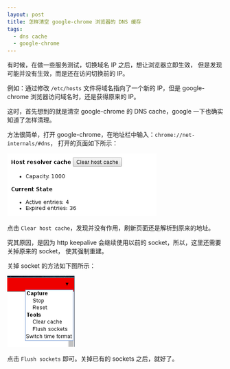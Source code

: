```yaml
---
layout: post
title: 怎样清空 google-chrome 浏览器的 DNS 缓存
tags:
  - dns cache
  - google-chrome
---
```


有时候，在做一些服务测试，切换域名 IP 之后，想让浏览器立即生效，
但是发现可能并没有生效，而是还在访问切换前的 IP。

例如：通过修改 `/etc/hosts` 文件将域名指向了一个新的 IP，但是 google-chrome
浏览器访问域名时，还是获得原来的 IP。

这时，首先想到的就是清空 google-chrome 的 DNS cache，google 一下也确实知道了怎样清理。

方法很简单，打开 google-chrome，在地址栏中输入：`chrome://net-internals/#dns`，
打开的页面如下所示：

![google-chrome dns cache](/assets/images/google-chrome-configure-dns-cache.png)

点击 `Clear host cache`，发现并没有作用，刷新页面还是解析到原来的地址。

究其原因，是因为 http keepalive 会继续使用以前的 socket，所以，这里还需要关掉原来的 socket，
使其强制重建。

关掉 socket 的方法如下图所示：

![google-chrome flush sockets](/assets/images/google-chrome-dns-flush-socket.png)

点击 `Flush sockets` 即可。关掉已有的 sockets 之后，就好了。
